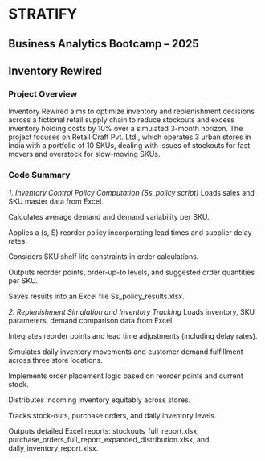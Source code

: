 # STRATIFY
## Business Analytics Bootcamp – 2025
## Inventory Rewired


### Project Overview
Inventory Rewired aims to optimize inventory and replenishment decisions across a fictional retail supply chain to reduce stockouts and excess inventory holding costs by 10% over a simulated 3-month horizon. The project focuses on Retail Craft Pvt. Ltd., which operates 3 urban stores in India with a portfolio of 10 SKUs, dealing with issues of stockouts for fast movers and overstock for slow-moving SKUs.

### Code Summary

*1. Inventory Control Policy Computation (Ss_policy script)*
Loads sales and SKU master data from Excel.

Calculates average demand and demand variability per SKU.

Applies a (s, S) reorder policy incorporating lead times and supplier delay rates.

Considers SKU shelf life constraints in order calculations.

Outputs reorder points, order-up-to levels, and suggested order quantities per SKU.

Saves results into an Excel file Ss_policy_results.xlsx.

*2. Replenishment Simulation and Inventory Tracking*
Loads inventory, SKU parameters, demand comparison data from Excel.

Integrates reorder points and lead time adjustments (including delay rates).

Simulates daily inventory movements and customer demand fulfillment across three store locations.

Implements order placement logic based on reorder points and current stock.

Distributes incoming inventory equitably across stores.

Tracks stock-outs, purchase orders, and daily inventory levels.

Outputs detailed Excel reports: stockouts_full_report.xlsx, purchase_orders_full_report_expanded_distribution.xlsx, and daily_inventory_report.xlsx.

